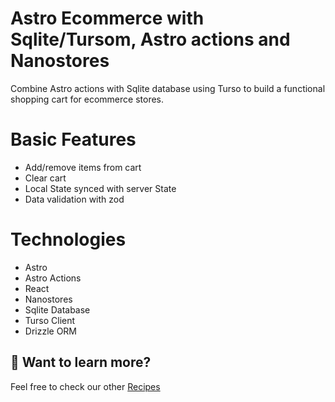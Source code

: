 # Astro Ecommerce with Sqlite/Tursom, Astro actions and Nanostores
Combine Astro actions with Sqlite database using Turso to build a functional shopping cart for ecommerce stores.

# Basic Features
- Add/remove items from cart
- Clear cart
- Local State synced with server State
- Data validation with zod

# Technologies
- Astro
- Astro Actions
- React
- Nanostores
- Sqlite Database
- Turso Client
- Drizzle ORM

## 👀 Want to learn more?

Feel free to check our other [Recipes](https://github.com/daniel-moya/astro-recipes-book)
